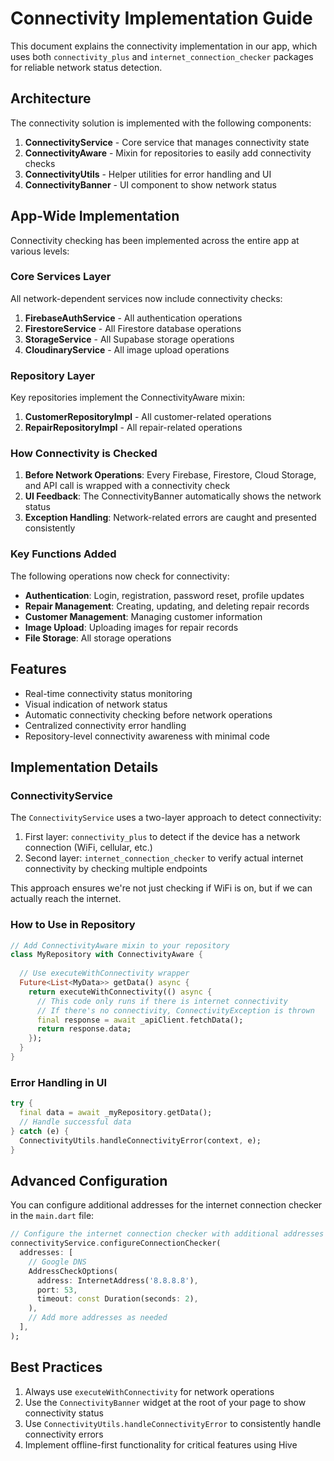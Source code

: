 # Connectivity Implementation Guide

This document explains the connectivity implementation in our app, which uses both `connectivity_plus` and `internet_connection_checker` packages for reliable network status detection.

## Architecture

The connectivity solution is implemented with the following components:

1. **ConnectivityService** - Core service that manages connectivity state
2. **ConnectivityAware** - Mixin for repositories to easily add connectivity checks
3. **ConnectivityUtils** - Helper utilities for error handling and UI
4. **ConnectivityBanner** - UI component to show network status

## App-Wide Implementation

Connectivity checking has been implemented across the entire app at various levels:

### Core Services Layer

All network-dependent services now include connectivity checks:

1. **FirebaseAuthService** - All authentication operations
2. **FirestoreService** - All Firestore database operations
3. **StorageService** - All Supabase storage operations
4. **CloudinaryService** - All image upload operations

### Repository Layer

Key repositories implement the ConnectivityAware mixin:

1. **CustomerRepositoryImpl** - All customer-related operations
2. **RepairRepositoryImpl** - All repair-related operations

### How Connectivity is Checked

1. **Before Network Operations**: Every Firebase, Firestore, Cloud Storage, and API call is wrapped with a connectivity check
2. **UI Feedback**: The ConnectivityBanner automatically shows the network status
3. **Exception Handling**: Network-related errors are caught and presented consistently

### Key Functions Added

The following operations now check for connectivity:

- **Authentication**: Login, registration, password reset, profile updates
- **Repair Management**: Creating, updating, and deleting repair records 
- **Customer Management**: Managing customer information
- **Image Upload**: Uploading images for repair records
- **File Storage**: All storage operations

## Features

- Real-time connectivity status monitoring
- Visual indication of network status
- Automatic connectivity checking before network operations
- Centralized connectivity error handling
- Repository-level connectivity awareness with minimal code

## Implementation Details

### ConnectivityService

The `ConnectivityService` uses a two-layer approach to detect connectivity:

1. First layer: `connectivity_plus` to detect if the device has a network connection (WiFi, cellular, etc.)
2. Second layer: `internet_connection_checker` to verify actual internet connectivity by checking multiple endpoints

This approach ensures we're not just checking if WiFi is on, but if we can actually reach the internet.

### How to Use in Repository

```dart
// Add ConnectivityAware mixin to your repository
class MyRepository with ConnectivityAware {
  
  // Use executeWithConnectivity wrapper
  Future<List<MyData>> getData() async {
    return executeWithConnectivity(() async {
      // This code only runs if there is internet connectivity
      // If there's no connectivity, ConnectivityException is thrown
      final response = await _apiClient.fetchData();
      return response.data;
    });
  }
}
```

### Error Handling in UI

```dart
try {
  final data = await _myRepository.getData();
  // Handle successful data
} catch (e) {
  ConnectivityUtils.handleConnectivityError(context, e);
}
```

## Advanced Configuration

You can configure additional addresses for the internet connection checker in the `main.dart` file:

```dart
// Configure the internet connection checker with additional addresses
connectivityService.configureConnectionChecker(
  addresses: [
    // Google DNS
    AddressCheckOptions(
      address: InternetAddress('8.8.8.8'),
      port: 53,
      timeout: const Duration(seconds: 2),
    ),
    // Add more addresses as needed
  ],
);
```

## Best Practices

1. Always use `executeWithConnectivity` for network operations
2. Use the `ConnectivityBanner` widget at the root of your page to show connectivity status
3. Use `ConnectivityUtils.handleConnectivityError` to consistently handle connectivity errors
4. Implement offline-first functionality for critical features using Hive 